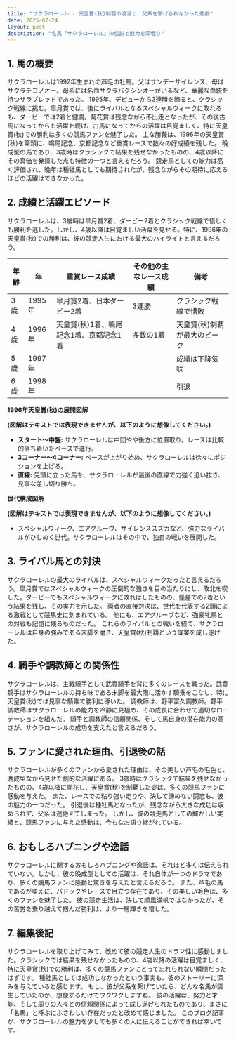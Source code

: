 ```yaml
---
title: "サクラローレル - 天皇賞(秋)制覇の浪漫と、父系を繋げられなかった悲劇"
date: 2025-07-24
layout: post
description: "名馬『サクラローレル』の伝説と魅力を深堀り"
---
```


## 1. 馬の概要

サクラローレルは1992年生まれの芦毛の牡馬。父はサンデーサイレンス、母はサクラチヨノオー。母系には名血サクラバクシンオーがいるなど、華麗な血統を持つサラブレッドであった。  1995年、デビューから3連勝を飾ると、クラシック戦線に挑む。皐月賞では、後にライバルとなるスペシャルウィークに敗れるも、ダービーでは2着と健闘。菊花賞は残念ながら不出走となったが、その後古馬になってからも活躍を続け、古馬になってからの活躍は目覚ましく、特に天皇賞(秋)での勝利は多くの競馬ファンを魅了した。  主な勝鞍は、1996年の天皇賞(秋)を筆頭に、鳴尾記念、京都記念など重賞レースで数々の好成績を残した。  晩成型の馬であり、3歳時はクラシックで結果を残せなかったものの、4歳以降にその真価を発揮した点も特徴の一つと言えるだろう。  競走馬としての能力は高く評価され、晩年は種牡馬としても期待されたが、残念ながらその期待に応えるほどの活躍はできなかった。


## 2. 成績と活躍エピソード

サクラローレルは、3歳時は皐月賞2着、ダービー2着とクラシック戦線で惜しくも勝利を逃した。しかし、4歳以降は目覚ましい活躍を見せる。特に、1996年の天皇賞(秋)での勝利は、彼の競走人生における最大のハイライトと言えるだろう。

| 年齢 | 年 | 重賞レース成績 | その他の主なレース成績 | 備考 |
|---|---|---|---|---|
| 3歳 | 1995年 | 皐月賞2着、日本ダービー2着 | 3連勝 | クラシック戦線で惜敗 |
| 4歳 | 1996年 | 天皇賞(秋)1着、鳴尾記念1着、京都記念1着 |  多数の1着 | 天皇賞(秋)制覇が最大のピーク |
| 5歳 | 1997年 |  |  |  成績は下降気味 |
| 6歳 | 1998年 |  |  |  引退 |


**1996年天皇賞(秋)の展開図解**

**(図解はテキストでは表現できませんが、以下のように想像してください。)**

* **スタート～中盤:** サクラローレルは中団やや後方に位置取り。レースは比較的落ち着いたペースで進行。
* **3コーナー～4コーナー:**  ペースが上がり始め、サクラローレルは徐々にポジションを上げる。
* **直線:**  先頭に立った馬を、サクラローレルが最後の直線で力強く追い抜き、見事な差し切り勝ち。


**世代構成図解**

**(図解はテキストでは表現できませんが、以下のように想像してください。)**

* スペシャルウィーク、エアグルーヴ、サイレンススズカなど、強力なライバルがひしめく世代。サクラローレルはその中で、独自の戦いを展開した。


## 3. ライバル馬との対決

サクラローレルの最大のライバルは、スペシャルウィークだったと言えるだろう。皐月賞ではスペシャルウィークの圧倒的な強さを目の当たりにし、敗北を喫した。ダービーでもスペシャルウィークに敗れはしたものの、僅差での2着という結果を残し、その実力を示した。  両者の直接対決は、世代を代表する2頭による激戦として競馬史に刻まれている。  他にも、エアグルーヴなど、強豪牝馬との対戦も記憶に残るものだった。  これらのライバルとの戦いを経て、サクラローレルは自身の強みである末脚を磨き、天皇賞(秋)制覇という偉業を成し遂げた。


## 4. 騎手や調教師との関係性

サクラローレルは、主戦騎手として武豊騎手を背に多くのレースを戦った。武豊騎手はサクラローレルの持ち味である末脚を最大限に活かす騎乗をこなし、特に天皇賞(秋)では見事な騎乗で勝利に導いた。  調教師は、野平富久調教師。野平調教師はサクラローレルの能力を冷静に見極め、その成長に合わせて適切なローテーションを組んだ。  騎手と調教師の信頼関係、そして馬自身の潜在能力の高さが、サクラローレルの成功を支えたと言えるだろう。


## 5. ファンに愛された理由、引退後の話

サクラローレルが多くのファンから愛された理由は、その美しい芦毛の毛色と、晩成型ながら見せた劇的な活躍にある。  3歳時はクラシックで結果を残せなかったものの、4歳以降に開花し、天皇賞(秋)を制覇した姿は、多くの競馬ファンに感動を与えた。  また、レースでの粘り強い走りや、決して諦めない闘志も、彼の魅力の一つだった。  引退後は種牡馬となったが、残念ながら大きな成功は収められず、父系は途絶えてしまった。  しかし、彼の競走馬としての輝かしい実績と、競馬ファンに与えた感動は、今もなお語り継がれている。


## 6. おもしろハプニングや逸話

サクラローレルに関するおもしろハプニングや逸話は、それほど多くは伝えられていない。しかし、彼の晩成型としての活躍は、それ自体が一つのドラマであり、多くの競馬ファンに感動と驚きを与えたと言えるだろう。  また、芦毛の馬であるがゆえに、パドックやレースで目立つ存在であり、その美しい毛色は、多くのファンを魅了した。  彼の競走生活は、決して順風満帆ではなかったが、その苦労を乗り越えて掴んだ勝利は、より一層輝きを増した。


## 7. 編集後記

サクラローレルを取り上げてみて、改めて彼の競走人生のドラマ性に感動しました。クラシックでは結果を残せなかったものの、4歳以降の活躍は目覚ましく、特に天皇賞(秋)での勝利は、多くの競馬ファンにとって忘れられない瞬間だったはずです。  種牡馬としては成功しなかったという事実も、彼のストーリーに深みを与えていると感じます。  もし、彼が父系を繋げていたら、どんな名馬が誕生していたのか、想像するだけでワクワクしますね。  彼の活躍は、努力と才能、そして周りの人々との信頼関係によって成し遂げられたものであり、まさに「名馬」と呼ぶにふさわしい存在だったと改めて感じました。  このブログ記事が、サクラローレルの魅力を少しでも多くの人に伝えることができれば幸いです。
